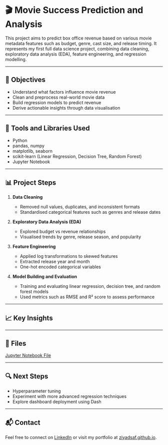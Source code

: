 
# 🎬 Movie Success Prediction and Analysis

This project aims to predict box office revenue based on various movie metadata features such as budget, genre, cast size, and release timing. It represents my first full data science project, combining data cleaning, exploratory data analysis (EDA), feature engineering, and regression modelling.

---

## 📌 Objectives

- Understand what factors influence movie revenue
- Clean and preprocess real-world movie data
- Build regression models to predict revenue
- Derive actionable insights through data visualisation

---

## 🧰 Tools and Libraries Used

- Python
- pandas, numpy
- matplotlib, seaborn
- scikit-learn (Linear Regression, Decision Tree, Random Forest)
- Jupyter Notebook

---

## 📊 Project Steps

1. **Data Cleaning**  
   - Removed null values, duplicates, and inconsistent formats
   - Standardised categorical features such as genres and release dates

2. **Exploratory Data Analysis (EDA)**  
   - Explored budget vs revenue relationships
   - Visualised trends by genre, release season, and popularity

3. **Feature Engineering**  
   - Applied log transformations to skewed features
   - Extracted release year and month
   - One-hot encoded categorical variables

4. **Model Building and Evaluation**  
   - Training and evaluating linear regression, decision tree, and random forest models
   - Used metrics such as RMSE and R² score to assess performance

---

## 📈 Key Insights


---

## 📁 Files

[Jupyter Notebook File]('https://github.com/ziyadsaf/movie-success-prediction/blob/main/movie_prediction_project.ipynb')

---

## 🔍 Next Steps

- Hyperparameter tuning
- Experiment with more advanced regression techniques
- Explore dashboard deployment using Dash
  
---

## 📬 Contact

Feel free to connect on [LinkedIn](https://www.linkedin.com/in/ziyad-safouane/) or visit my portfolio at [ziyadsaf.github.io](https://ziyadsaf.github.io).
